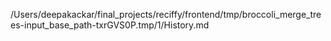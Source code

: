 /Users/deepakackar/final_projects/reciffy/frontend/tmp/broccoli_merge_trees-input_base_path-txrGVS0P.tmp/1/History.md